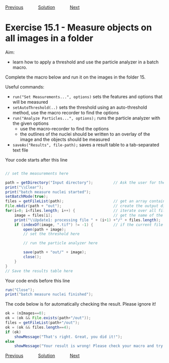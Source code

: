[Previous](./ex14-05.md) &nbsp;&nbsp;&nbsp;&nbsp;&nbsp;&nbsp;&nbsp;&nbsp;&nbsp;&nbsp;     [Solution](../ans/ans15-01.md) &nbsp;&nbsp;&nbsp;&nbsp;&nbsp;&nbsp;&nbsp;&nbsp;&nbsp;&nbsp; [Next](./ex16-01.md)

# Exercise 15.1 - Measure objects on all images in a folder

Aim: 
- learn how to apply a threshold and use the particle analyzer in a batch macro.

Complete the macro below and run it on the images in the folder 15. 

Useful commands:
- ``run("Set Measurements...", options)``		sets the features and options that will be measured
- ``setAutoThreshold(..)``						sets the threshold using an auto-threshold method, use the macro recorder to find the options
- ``run("Analyze Particles...", options);``		runs the particle analyzer with the given options
	- use the macro-recorder to find the options
	- the outlines of the nuclei should be written to an overlay of the image and the objects should be measured							 	
- ``saveAs("Results", file-path);``				saves a result table to a tab-separated  text file

Your code starts after this line 
```java

// set the measurements here 

path = getDirectory("Input directory");			// Ask the user for the input directory
print("\\Clear");
print("batch measure nuclei started");
setBatchMode(true);
files = getFileList(path);						// get an array containing the names of all files in the directory path
File.mkdir(path + "out");						// create the output directory
for(i=0; i<files.length; i++) {					// iterate over all files
	image = files[i];							// get the name of the current file
	print("\\Update1: processing file " + (i+1) +"/" + files.length);
	if (indexOf(image, ".tif") != -1) {			// if the current file is a an image...
		open(path + image);
		// set the threshold here

		// run the particle analyzer here 

		save(path + "out/" + image);
		close();
	}
}
// Save the results table here 

```
Your code ends before this line 
```java
run("Close");
print("batch measure nuclei finished");

```
The code below is for automatically checking the result. Please ignore it! 
```java
ok = (nImages==0);
ok = (ok && File.exists(path+"/out"));
files = getFileList(path+"/out");
ok = (ok && files.length==4);
if (ok)
	showMessage("That's right. Great, you did it!");
else 
	showMessage("Your result is wrong! Please check your macro and try again!");
```
[Previous](./ex14-05.md) &nbsp;&nbsp;&nbsp;&nbsp;&nbsp;&nbsp;&nbsp;&nbsp;&nbsp;&nbsp;     [Solution](../ex/ex15-01.md) &nbsp;&nbsp;&nbsp;&nbsp;&nbsp;&nbsp;&nbsp;&nbsp;&nbsp;&nbsp; [Next](./ex16-01.md)
